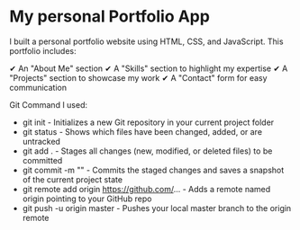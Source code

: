 # My personal Portfolio App

I built a personal portfolio website using HTML, CSS, and JavaScript. This portfolio includes:

✔ An "About Me" section
✔ A "Skills" section to highlight my expertise
✔ A "Projects" section to showcase my work
✔ A "Contact" form for easy communication

Git Command I used:

- git init - Initializes a new Git repository in your current project folder
- git status - Shows which files have been changed, added, or are untracked
- git add . - Stages all changes (new, modified, or deleted files) to be committed
- git commit -m "" - Commits the staged changes and saves a snapshot of the current project state
- git remote add origin https://github.com/... - Adds a remote named origin pointing to your GitHub repo
- git push -u origin master - Pushes your local master branch to the origin remote
